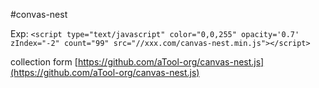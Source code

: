 #convas-nest

Exp: 
`<script type="text/javascript" color="0,0,255" opacity='0.7' zIndex="-2" count="99" src="//xxx.com/canvas-nest.min.js"></script>`

collection form [https://github.com/aTool-org/canvas-nest.js](https://github.com/aTool-org/canvas-nest.js)

